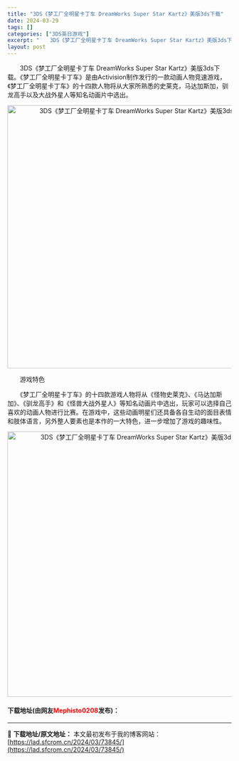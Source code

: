 ```yaml
---
title: "3DS《梦工厂全明星卡丁车 DreamWorks Super Star Kartz》美版3ds下载"
date: 2024-03-29
tags: []
categories: ["3DS英日游戏"]
excerpt: "　　3DS《梦工厂全明星卡丁车 DreamWorks Super Star Kartz》美版3ds下载。《梦工厂全明星卡丁车》是由Activision制作发行的一款动画人物竞速游戏，《梦工厂全明星卡丁车》的十四款人物将从大家所熟悉的史莱克，马达加斯加，驯龙高手以及大战外星人等知名动画片中选出。 　　&hellip;"
layout: post
---
```


 <p>　　3DS《梦工厂全明星卡丁车 DreamWorks Super Star Kartz》美版3ds下载。《梦工厂全明星卡丁车》是由Activision制作发行的一款动画人物竞速游戏，《梦工厂全明星卡丁车》的十四款人物将从大家所熟悉的史莱克，马达加斯加，驯龙高手以及大战外星人等知名动画片中选出。</p> <p align="center"><img align="" border="0" src="https://lad.sfcrom.cn/wp-content/uploads/2024/03/20240329_660623c46a01b.png" width="592" alt="3DS《梦工厂全明星卡丁车 DreamWorks Super Star Kartz》美版3ds下载" /></p> <p>　　游戏特色</p> <p>　　《梦工厂全明星卡丁车》的十四款游戏人物将从《怪物史莱克》、《马达加斯加》、《驯龙高手》和《怪兽大战外星人》等知名动画片中选出，玩家可以选择自己喜欢的动画人物进行比赛。在游戏中，这些动画明星们还具备各自生动的面目表情和肢体语言，另外整人要素也是本作的一大特色，进一步增加了游戏的趣味性。</p> <p align="center"><img align="" border="0" src="https://lad.sfcrom.cn/wp-content/uploads/2024/03/20240329_660623c5d0103.png" width="597" alt="3DS《梦工厂全明星卡丁车 DreamWorks Super Star Kartz》美版3ds下载" /></p> <p><h4>下载地址(由网友<font color="red">Mephisto0208</font>发布)：</h4></p> 

---
📖 **下载地址/原文地址：** 本文最初发布于我的博客网站：[https://lad.sfcrom.cn/2024/03/73845/](https://lad.sfcrom.cn/2024/03/73845/)
